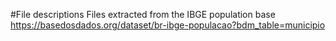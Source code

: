 #File descriptions
Files extracted from the IBGE population base https://basedosdados.org/dataset/br-ibge-populacao?bdm_table=municipio

